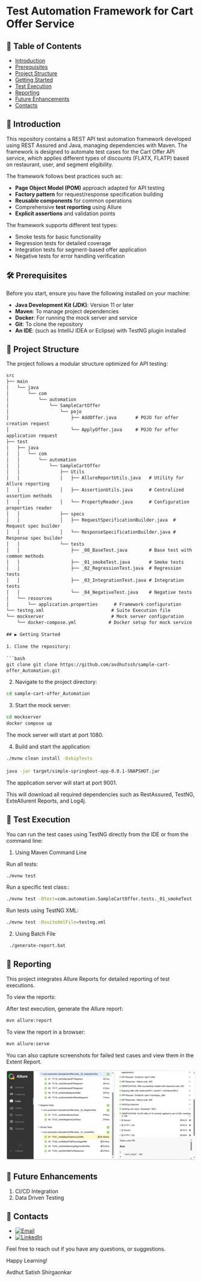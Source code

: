 <!--
    #/**
    # * @author Avdhut Shirgaonkar
    # * Email: avdhut.ssh@gmail.com
    # * LinkedIn: https://www.linkedin.com/in/avdhut-shirgaonkar-811243136/
    # */
    #/***************************************************/
-->
# Test Automation Framework for Cart Offer Service

## 📑 Table of Contents

- [Introduction](#-introduction)
- [Prerequisites](#️-prerequisites)
- [Project Structure](#-project-structure)
- [Getting Started](#rest-api-test-automation-framework-for-cart-offer-service)
- [Test Execution](#-test-execution)
- [Reporting](#-reporting)
- [Future Enhancements](#-future-enhancements)
- [Contacts](#-contacts)

## 📖 Introduction

This repository contains a REST API test automation framework developed using REST Assured and Java, managing dependencies with Maven. The framework is designed to automate test cases for the Cart Offer API service, which applies different types of discounts (FLATX, FLATP) based on restaurant, user, and segment eligibility.

The framework follows best practices such as:
- **Page Object Model (POM)** approach adapted for API testing
- **Factory pattern** for request/response specification building
- **Reusable components** for common operations
- Comprehensive **test reporting** using Allure
- **Explicit assertions** and validation points

The framework supports different test types:
- Smoke tests for basic functionality
- Regression tests for detailed coverage
- Integration tests for segment-based offer application
- Negative tests for error handling verification

## 🛠️ Prerequisites

Before you start, ensure you have the following installed on your machine:

- **Java Development Kit (JDK)**: Version 11 or later
- **Maven**: To manage project dependencies
- **Docker**: For running the mock server and service
- **Git**: To clone the repository
- **An IDE**: (such as IntelliJ IDEA or Eclipse) with TestNG plugin installed

## 📁 Project Structure

The project follows a modular structure optimized for API testing:

```plaintext
src
├── main
│   └── java
│       └── com
│           └── automation
│               └── SampleCartOffer
│                   └── pojo
│                       ├── AddOffer.java       # POJO for offer creation request
│                       └── ApplyOffer.java     # POJO for offer application request
├── test
│   ├── java
│   │   └── com
│   │       └── automation
│   │           └── SampleCartOffer
│   │               ├── Utils
│   │               │   ├── AllureReportUtils.java   # Utility for Allure reporting
│   │               │   ├── AssertionUtils.java      # Centralized assertion methods
│   │               │   └── PropertyReader.java      # Configuration properties reader
│   │               ├── specs
│   │               │   ├── RequestSpecificationBuilder.java  # Request spec builder
│   │               │   └── ResponseSpecificationBuilder.java # Response spec builder
│   │               └── tests
│   │                   ├── _00_BaseTest.java        # Base test with common methods
│   │                   ├── _01_smokeTest.java       # Smoke tests
│   │                   ├── _02_RegressionTest.java  # Regression tests
│   │                   ├── _03_IntegrationTest.java # Integration tests
│   │                   └── _04_NegativeTest.java    # Negative tests
│   └── resources
│       └── application.properties      # Framework configuration
└── testng.xml                         # Suite Execution file
└── mockserver                         # Mock server configuration
    └── docker-compose.yml            # Docker setup for mock service

## ▶️ Getting Started

1. Clone the repository:

```bash
git clone git clone https://github.com/avdhutssh/sample-cart-offer_Automation.git
```

2. Navigate to the project directory:

```bash
cd sample-cart-offer_Automation
```

3. Start the mock server:

```bash
cd mockserver
docker compose up
```
The mock server will start at port 1080.

4. Build and start the application:

```bash
./mvnw clean install -DskipTests

java -jar target/simple-springboot-app-0.0.1-SNAPSHOT.jar
```
The application server will start at port 9001.

This will download all required dependencies such as RestAssured, TestNG, ExteAllurent Reports, and Log4j.

## 🚀 Test Execution

You can run the test cases using TestNG directly from the IDE or from the command line:

1. Using Maven Command Line

Run all tests:

```bash
./mvnw test
```

Run a specific test class::

```bash
./mvnw test -Dtest=com.automation.SampleCartOffer.tests._01_smokeTest
```

Run tests using TestNG XML:

```bash
./mvnw test -DsuiteXmlFile=testng.xml
```

2. Using Batch File


```bash
 ./generate-report.bat
```

## 🎯 Reporting

This project integrates Allure Reports for detailed reporting of test executions.

To view the reports:

After test execution, generate the Allure report:
```bash
mvn allure:report
```

To view the report in a browser:
```bash
mvn allure:serve
```

You can also capture screenshots for failed test cases and view them in the Extent Report.

![Allure Report](/Misc/AllureReport.png)

## 🔮 Future Enhancements
1. CI/CD Integration
2. Data Driven Testing

## 📧 Contacts

- [![Email](https://img.shields.io/badge/Email-avdhut.ssh@gmail.com-green)](mailto:avdhut.ssh@gmail.com)
- [![LinkedIn](https://img.shields.io/badge/LinkedIn-Profile-blue)](https://www.linkedin.com/in/avdhut-shirgaonkar-811243136/)

Feel free to reach out if you have any questions, or suggestions.

Happy Learning!

Avdhut Satish Shirgaonkar
